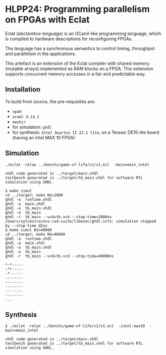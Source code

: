 # HLPP24: Programming parallelism on FPGAs with Eclat

Eclat (*declarative language*) is an OCaml-like programming language, which is compiled to hardware descriptions for reconfiguring FPGAs.

The language has a synchronous semantics to control timing, throughput and parallelism in the applications.

This artefact is an extension of the Eclat compiler with shared memory (mutable arrays) implemented as RAM blocks on a FPGA. This extension supports concurrent memory accesses in a fair and predictable way.


Installation
------------

To build from source, the pre-requisites are:

* `opam` 
* `ocaml 4.14.1`
* `menhir`
* for simulation: `ghdl`
* for synthesis: `Intel Quartus II 22.1 lite`, on a 
  Terasic DE10-lite board (having an Intel MAX 10 FPGA)

Simulation
---------
```
./eclat -relax ../benchs/game-of-life/v1/v1.ecl  -main=main_intel

vhdl code generated in ../target/main.vhdl 
testbench generated in ../target/tb_main.vhdl for software RTL simulation using GHDL.

$ make simul
cd ../target; make NS=2000
ghdl -a  runtime.vhdl
ghdl -a  main.vhdl
ghdl -a  tb_main.vhdl
ghdl -e  tb_main
ghdl -r  tb_main --vcd=tb.vcd --stop-time=2000ns
/Users/sylvestre/oss-cad-suite/libexec/ghdl:info: simulation stopped by --stop-time @2us
$ make simul NS=40000
cd ../target; make NS=40000
ghdl -a  runtime.vhdl
ghdl -a  main.vhdl
ghdl -a  tb_main.vhdl
ghdl -e  tb_main
ghdl -r  tb_main --vcd=tb.vcd --stop-time=40000ns
 
*-*----- 
-**----- 
-*------ 
-------- 
-------- 
-------- 
-------- 
--------
...
```

Synthesis
---------

```
$ ./eclat -relax ../benchs/game-of-life/v1/v1.ecl  -intel-max10  -main=main_intel

vhdl code generated in ../target/main.vhdl 
testbench generated in ../target/tb_main.vhdl for software RTL simulation using GHDL.
```
